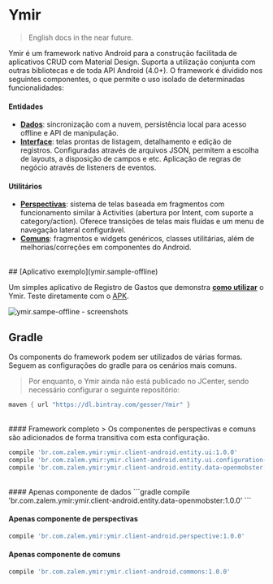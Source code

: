 # Ymir
>English docs in the near future.

Ymir é um framework nativo Android para a construção facilitada de aplicativos CRUD com Material Design. Suporta a utilização conjunta com outras bibliotecas e de toda API Android (4.0+). O framework é dividido nos seguintes componentes, o que permite o uso isolado de determinadas funcionalidades:

#### Entidades
* [**Dados**](ymir.client-android.entity.data): sincronização com a nuvem, persistência local para acesso offline e API de manipulação.
* [**Interface**](ymir.client-android.entity.ui): telas prontas de listagem, detalhamento e edição de registros. Configuradas através de arquivos JSON, permitem a escolha de layouts, a disposição de campos e etc. Aplicação de regras de negócio através de listeners de eventos.

#### Utilitários
* [**Perspectivas**](ymir.client-android.perspective): sistema de telas baseada em fragmentos com funcionamento similar à Activities (abertura por Intent, com suporte a category/action). Oferece transições de telas mais fluídas e um menu de navegação lateral configurável.
* [**Comuns**](ymir.client-android.commons): fragmentos e widgets genéricos, classes utilitárias, além de melhorias/correções em componentes do Android.

<br>
## [Aplicativo exemplo](ymir.sample-offline)

Um simples aplicativo de Registro de Gastos que demonstra [**como utilizar**](ymir.sample-offline) o Ymir. Teste diretamente com o [APK](https://drive.google.com/open?id=0B9jY7lzj877VNXhRT3NYMU15dHc).

![ymir.sampe-offline - screenshots](https://s11.postimg.org/dgnkzbvcj/ymir_sampe_offline_screenshots.png)


## Gradle

Os components do framework podem ser utilizados de várias formas. Seguem as configurações do gradle para os cenários mais comuns.
> Por enquanto, o Ymir ainda não está publicado no JCenter, sendo necessário configurar o seguinte repositório:
```gradle
maven { url "https://dl.bintray.com/gesser/Ymir" }
```


<br>
#### Framework completo
> Os componentes de perspectivas e comuns são adicionados de forma transitiva com esta configuração.

```gradle
compile 'br.com.zalem.ymir:ymir.client-android.entity.ui:1.0.0'
compile 'br.com.zalem.ymir:ymir.client-android.entity.ui.configuration-json:1.0.0'
compile 'br.com.zalem.ymir:ymir.client-android.entity.data-openmobster:1.0.0'
```


<br>
#### Apenas componente de dados
```gradle
compile 'br.com.zalem.ymir:ymir.client-android.entity.data-openmobster:1.0.0'
```


#### Apenas componente de perspectivas
```gradle
compile 'br.com.zalem.ymir:ymir.client-android.perspective:1.0.0'
```


#### Apenas componente de comuns
```gradle
compile 'br.com.zalem.ymir:ymir.client-android.commons:1.0.0'
```
